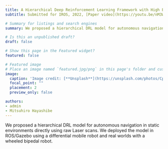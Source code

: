 ```yaml
---
title: A Hierarchical Deep Reinforcement Learning Framework with High Efficiency and Generalization for Fast and Safe Navigation
subtitle: Submitted for IROS, 2022, [Paper video](https://youtu.be/nM3W1fjANi4).

# Summary for listings and search engines
summary: We proposed a hierarchical DRL model for autonomous navigation in static environments directly using raw Laser scans. We deployed the model in ROS/Gazebo using a differential mobile robot and real worlds with a wheeled bipedal robot.

# Is this an unpublished draft?
draft: false

# Show this page in the Featured widget?
featured: false

# Featured image
# Place an image named `featured.jpg/png` in this page's folder and customize its options here.
image:
  caption: 'Image credit: [**Unsplash**](https://unsplash.com/photos/CpkOjOcXdUY)'
  focal_point: ""
  placement: 2
  preview_only: false

authors:
- admin
- Mitsuhiro Hayashibe
---
```


We proposed a hierarchical DRL model for autonomous navigation in static environments directly using raw Laser scans. We deployed the model in ROS/Gazebo using a differential mobile robot and real worlds with a wheeled bipedal robot.


